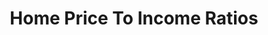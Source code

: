 ---
last_edit: '2022-03-28T12:18:46.000Z'
link: https://www.jchs.harvard.edu/home-price-income-ratios
location: US -- Nationwide
shortname: home_price_income_ratios
tags:
- Housing Market
title: Home Price To Income Ratios
uuid: recAWVLVhBwrZOXw7
---